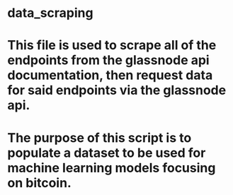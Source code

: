 # data_scraping
# This file is used to scrape all of the endpoints from the glassnode api documentation, then request data for said endpoints via the glassnode api.  
# The purpose of this script is to populate a dataset to be used for machine learning models focusing on bitcoin.
